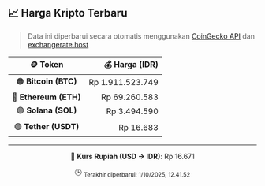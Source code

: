 

<!-- HARGA_KRIPTO -->
## 📈 Harga Kripto Terbaru

> Data ini diperbarui secara otomatis menggunakan [CoinGecko API](https://www.coingecko.com/) dan [exchangerate.host](https://exchangerate.host/)

<div align="center">

| 🪙 Token | 💰 Harga (IDR) |
|:------:|---------------:|
| 🟠 **Bitcoin (BTC)**   | Rp 1.911.523.749 |
| 🔵 **Ethereum (ETH)**  | Rp 69.260.583 |
| 🟣 **Solana (SOL)**    | Rp 3.494.590 |
| 🟢 **Tether (USDT)**   | Rp 16.683 |

---

💱 **Kurs Rupiah (USD → IDR)**: Rp 16.671

🕒 <sub>Terakhir diperbarui: 1/10/2025, 12.41.52</sub>

</div>
<!-- /HARGA_KRIPTO -->